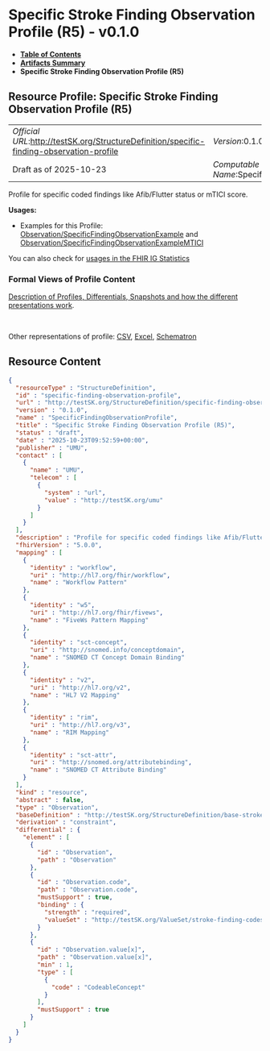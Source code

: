 # Specific Stroke Finding Observation Profile (R5) - v0.1.0

* [**Table of Contents**](toc.md)
* [**Artifacts Summary**](artifacts.md)
* **Specific Stroke Finding Observation Profile (R5)**

## Resource Profile: Specific Stroke Finding Observation Profile (R5) 

| | |
| :--- | :--- |
| *Official URL*:http://testSK.org/StructureDefinition/specific-finding-observation-profile | *Version*:0.1.0 |
| Draft as of 2025-10-23 | *Computable Name*:SpecificFindingObservationProfile |

 
Profile for specific coded findings like Afib/Flutter status or mTICI score. 

**Usages:**

* Examples for this Profile: [Observation/SpecificFindingObservationExample](Observation-SpecificFindingObservationExample.md) and [Observation/SpecificFindingObservationExampleMTICI](Observation-SpecificFindingObservationExampleMTICI.md)

You can also check for [usages in the FHIR IG Statistics](https://packages2.fhir.org/xig/SKtestIG|current/StructureDefinition/specific-finding-observation-profile)

### Formal Views of Profile Content

 [Description of Profiles, Differentials, Snapshots and how the different presentations work](http://build.fhir.org/ig/FHIR/ig-guidance/readingIgs.html#structure-definitions). 

 

Other representations of profile: [CSV](StructureDefinition-specific-finding-observation-profile.csv), [Excel](StructureDefinition-specific-finding-observation-profile.xlsx), [Schematron](StructureDefinition-specific-finding-observation-profile.sch) 



## Resource Content

```json
{
  "resourceType" : "StructureDefinition",
  "id" : "specific-finding-observation-profile",
  "url" : "http://testSK.org/StructureDefinition/specific-finding-observation-profile",
  "version" : "0.1.0",
  "name" : "SpecificFindingObservationProfile",
  "title" : "Specific Stroke Finding Observation Profile (R5)",
  "status" : "draft",
  "date" : "2025-10-23T09:52:59+00:00",
  "publisher" : "UMU",
  "contact" : [
    {
      "name" : "UMU",
      "telecom" : [
        {
          "system" : "url",
          "value" : "http://testSK.org/umu"
        }
      ]
    }
  ],
  "description" : "Profile for specific coded findings like Afib/Flutter status or mTICI score.",
  "fhirVersion" : "5.0.0",
  "mapping" : [
    {
      "identity" : "workflow",
      "uri" : "http://hl7.org/fhir/workflow",
      "name" : "Workflow Pattern"
    },
    {
      "identity" : "w5",
      "uri" : "http://hl7.org/fhir/fivews",
      "name" : "FiveWs Pattern Mapping"
    },
    {
      "identity" : "sct-concept",
      "uri" : "http://snomed.info/conceptdomain",
      "name" : "SNOMED CT Concept Domain Binding"
    },
    {
      "identity" : "v2",
      "uri" : "http://hl7.org/v2",
      "name" : "HL7 V2 Mapping"
    },
    {
      "identity" : "rim",
      "uri" : "http://hl7.org/v3",
      "name" : "RIM Mapping"
    },
    {
      "identity" : "sct-attr",
      "uri" : "http://snomed.org/attributebinding",
      "name" : "SNOMED CT Attribute Binding"
    }
  ],
  "kind" : "resource",
  "abstract" : false,
  "type" : "Observation",
  "baseDefinition" : "http://testSK.org/StructureDefinition/base-stroke-observation",
  "derivation" : "constraint",
  "differential" : {
    "element" : [
      {
        "id" : "Observation",
        "path" : "Observation"
      },
      {
        "id" : "Observation.code",
        "path" : "Observation.code",
        "mustSupport" : true,
        "binding" : {
          "strength" : "required",
          "valueSet" : "http://testSK.org/ValueSet/stroke-finding-codes-vs"
        }
      },
      {
        "id" : "Observation.value[x]",
        "path" : "Observation.value[x]",
        "min" : 1,
        "type" : [
          {
            "code" : "CodeableConcept"
          }
        ],
        "mustSupport" : true
      }
    ]
  }
}

```
